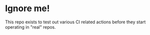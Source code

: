 # Ignore me!

This repo exists to test out various CI related actions before they start operating in "real" repos.

<!--

ponylang/action-testing@0.0.0

-->

